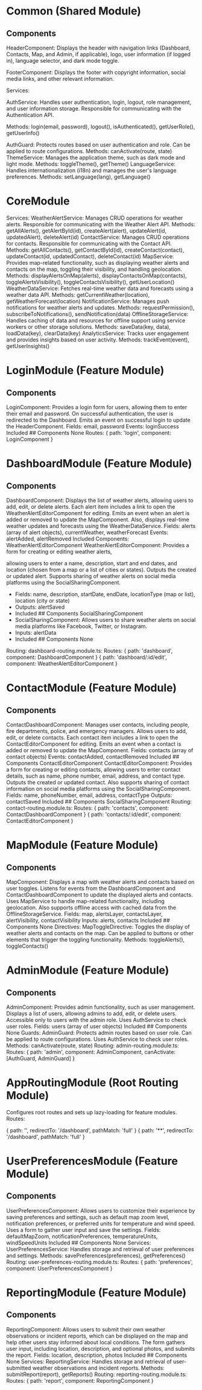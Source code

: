 # Common (Shared Module)

## Components
HeaderComponent: Displays the header with navigation links (Dashboard, Contacts, Map, and Admin, if applicable), logo, user information (if logged in), language selector, and dark mode toggle.

FooterComponent: Displays the footer with copyright information, social media links, and other relevant information.

Services:

AuthService: Handles user authentication, login, logout, role management, and user information storage. Responsible for communicating with the Authentication API.

Methods: login(email, password), logout(), isAuthenticated(), getUserRole(), getUserInfo()

AuthGuard: Protects routes based on user authentication and role. Can be applied to route configurations.
Methods: canActivate(route, state)
ThemeService: Manages the application theme, such as dark mode and light mode.
Methods: toggleTheme(), getTheme()
LanguageService: Handles internationalization (i18n) and manages the user's language preferences.
Methods: setLanguage(lang), getLanguage()
# CoreModule

Services:
WeatherAlertService: Manages CRUD operations for weather alerts. Responsible for communicating with the Weather Alert API.
Methods: getAllAlerts(), getAlertById(id), createAlert(alert), updateAlert(id, updatedAlert), deleteAlert(id)
ContactService: Manages CRUD operations for contacts. Responsible for communicating with the Contact API.
Methods: getAllContacts(), getContactById(id), createContact(contact), updateContact(id, updatedContact), deleteContact(id)
MapService: Provides map-related functionality, such as displaying weather alerts and contacts on the map, toggling their visibility, and handling geolocation.
Methods: displayAlertsOnMap(alerts), displayContactsOnMap(contacts), toggleAlertsVisibility(), toggleContactsVisibility(), getUserLocation()
WeatherDataService: Fetches real-time weather data and forecasts using a weather data API.
Methods: getCurrentWeather(location), getWeatherForecast(location)
NotificationService: Manages push notifications for weather alerts and updates.
Methods: requestPermission(), subscribeToNotifications(), sendNotification(data)
OfflineStorageService: Handles caching of data and resources for offline support using service workers or other storage solutions.
Methods: saveData(key, data), loadData(key), clearData(key)
AnalyticsService: Tracks user engagement and provides insights based on user activity.
Methods: trackEvent(event), getUserInsights()

# LoginModule (Feature Module)

## Components
LoginComponent: Provides a login form for users, allowing them to enter their email and password. On successful authentication, the user is redirected to the Dashboard. Emits an event on successful login to update the HeaderComponent.
Fields: email, password
Events: loginSuccess
Included ## Components None
Routes:
{ path: 'login', component: LoginComponent }

# DashboardModule (Feature Module)

## Components
DashboardComponent: Displays the list of weather alerts, allowing users to add, edit, or delete alerts. Each alert item includes a link to open the WeatherAlertEditorComponent for editing. Emits an event when an alert is added or removed to update the MapComponent. Also, displays real-time weather updates and forecasts using the WeatherDataService.
Fields: alerts (array of alert objects), currentWeather, weatherForecast
Events: alertAdded, alertRemoved
Included Components: WeatherAlertEditorComponent
WeatherAlertEditorComponent: Provides a form for creating or editing weather alerts,


allowing users to enter a name, description, start and end dates, and location (chosen from a map or a list of cities or states). Outputs the created or updated alert. Supports sharing of weather alerts on social media platforms using the SocialSharingComponent.
- Fields: name, description, startDate, endDate, locationType (map or list), location (city or state)
- Outputs: alertSaved
- Included ## Components SocialSharingComponent
- SocialSharingComponent: Allows users to share weather alerts on social media platforms like Facebook, Twitter, or Instagram.
- Inputs: alertData
- Included ## Components None

Routing:
dashboard-routing.module.ts:
Routes:
{ path: 'dashboard', component: DashboardComponent }
{ path: 'dashboard/:id/edit', component: WeatherAlertEditorComponent }

# ContactModule (Feature Module)

## Components
ContactDashboardComponent: Manages user contacts, including people, fire departments, police, and emergency managers. Allows users to add, edit, or delete contacts. Each contact item includes a link to open the ContactEditorComponent for editing. Emits an event when a contact is added or removed to update the MapComponent.
Fields: contacts (array of contact objects)
Events: contactAdded, contactRemoved
Included ## Components ContactEditorComponent
ContactEditorComponent: Provides a form for creating or editing contacts, allowing users to enter contact details, such as name, phone number, email, address, and contact type. Outputs the created or updated contact. Also supports sharing of contact information on social media platforms using the SocialSharingComponent.
Fields: name, phoneNumber, email, address, contactType
Outputs: contactSaved
Included ## Components SocialSharingComponent
Routing:
contact-routing.module.ts:
Routes:
{ path: 'contacts', component: ContactDashboardComponent }
{ path: 'contacts/:id/edit', component: ContactEditorComponent }

# MapModule (Feature Module)

## Components
MapComponent: Displays a map with weather alerts and contacts based on user toggles. Listens for events from the DashboardComponent and ContactDashboardComponent to update the displayed alerts and contacts. Uses MapService to handle map-related functionality, including geolocation. Also supports offline access with cached data from the OfflineStorageService.
Fields: map, alertsLayer, contactsLayer, alertVisibility, contactVisibility
Inputs: alerts, contacts
Included ## Components None
Directives:
MapToggleDirective: Toggles the display of weather alerts and contacts on the map. Can be applied to buttons or other elements that trigger the toggling functionality.
Methods: toggleAlerts(), toggleContacts()

# AdminModule (Feature Module)

## Components
AdminComponent: Provides admin functionality, such as user management. Displays a list of users, allowing admins to add, edit, or delete users. Accessible only to users with the admin role. Uses AuthService to check user roles.
Fields: users (array of user objects)
Included ## Components None
Guards:
AdminGuard: Protects admin routes based on user role. Can be applied to route configurations. Uses AuthService to check user roles.
Methods: canActivate(route, state)
Routing:
admin-routing.module.ts:
Routes:
{ path: 'admin', component: AdminComponent, canActivate: [AuthGuard, AdminGuard] }

# AppRoutingModule (Root Routing Module)

Configures root routes and sets up lazy-loading for feature modules.
Routes:



{ path: '', redirectTo: '/dashboard', pathMatch: 'full' }
{ path: '**', redirectTo: '/dashboard', pathMatch: 'full' }

# UserPreferencesModule (Feature Module)

## Components
UserPreferencesComponent: Allows users to customize their experience by saving preferences and settings, such as default map zoom level, notification preferences, or preferred units for temperature and wind speed. Uses a form to gather user input and save the settings.
Fields: defaultMapZoom, notificationPreferences, temperatureUnits, windSpeedUnits
Included ## Components None
Services:
UserPreferencesService: Handles storage and retrieval of user preferences and settings.
Methods: savePreferences(preferences), getPreferences()
Routing:
user-preferences-routing.module.ts:
Routes:
{ path: 'preferences', component: UserPreferencesComponent }

# ReportingModule (Feature Module)

## Components
ReportingComponent: Allows users to submit their own weather observations or incident reports, which can be displayed on the map and help other users stay informed about local conditions. The form gathers user input, including location, description, and optional photos, and submits the report.
Fields: location, description, photos
Included ## Components None
Services:
ReportingService: Handles storage and retrieval of user-submitted weather observations and incident reports.
Methods: submitReport(report), getReports()
Routing:
reporting-routing.module.ts:
Routes:
{ path: 'report', component: ReportingComponent }


